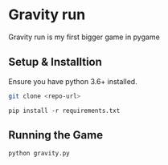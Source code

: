 # Gravity run

Gravity run is my first bigger game in pygame

## Setup & Installtion
Ensure you have python 3.6+ installed.
```bash
git clone <repo-url>
```
```
pip install -r requirements.txt
```

## Running the Game
```
python gravity.py
```

